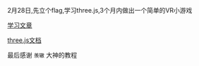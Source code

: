 2月28日,先立个flag,学习three.js,3个月内做出一个简单的VR小游戏

[学习文章](http://www.ituring.com.cn/article/58552)

[three.js文档](https://threejs.org/docs/)

最后感谢 `羡辙` 大神的教程